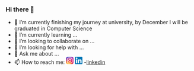 ### Hi there 👋

- 🔭 I’m currently finishing my journey at university, by December I will be graduated in Computer Science
- 🌱 I’m currently learning ...
- 👯 I’m looking to collaborate on ...
- 🤔 I’m looking for help with ...
- 💬 Ask me about ...
- 📫 How to reach me:
  <a href="https://www.instagram.com/andrea_mangia_/?igshid=MzNlNGNkZWQ4Mg%3D%3D"><img src="Instagram_icon.png.webp" height=20vw width=20vw></a>
  <a href="www.linkedin.com/in/agostino-andrea-mangia-685427279"><img src="174857.png" height=20vw width=20vw></a>
-[linkedin]()
